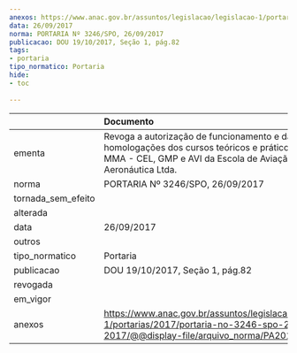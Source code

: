 ```yaml
---
anexos: https://www.anac.gov.br/assuntos/legislacao/legislacao-1/portarias/2017/portaria-no-3246-spo-26-09-2017/@@display-file/arquivo_norma/PA2017-3246.pdf
data: 26/09/2017
norma: PORTARIA Nº 3246/SPO, 26/09/2017
publicacao: DOU 19/10/2017, Seção 1, pág.82
tags:
- portaria
tipo_normatico: Portaria
hide: 
- toc 
 
---
```


|                    | Documento                                                                                                                                                               |
|:-------------------|:------------------------------------------------------------------------------------------------------------------------------------------------------------------------|
| ementa             | Revoga a autorização de funcionamento e das homologações dos cursos teóricos e práticos de CMV, MMA - CEL, GMP e AVI da Escola de Aviação Civil Elite Aeronáutica Ltda. |
| norma              | PORTARIA Nº 3246/SPO, 26/09/2017                                                                                                                                        |
| tornada_sem_efeito |                                                                                                                                                                         |
| alterada           |                                                                                                                                                                         |
| data               | 26/09/2017                                                                                                                                                              |
| outros             |                                                                                                                                                                         |
| tipo_normatico     | Portaria                                                                                                                                                                |
| publicacao         | DOU 19/10/2017, Seção 1, pág.82                                                                                                                                         |
| revogada           |                                                                                                                                                                         |
| em_vigor           |                                                                                                                                                                         |
| anexos             | https://www.anac.gov.br/assuntos/legislacao/legislacao-1/portarias/2017/portaria-no-3246-spo-26-09-2017/@@display-file/arquivo_norma/PA2017-3246.pdf                    |